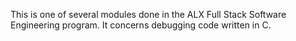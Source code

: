 This is one of several modules done in the ALX Full Stack Software Engineering program. It concerns debugging code written in C.
